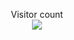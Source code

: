 <p align="center"> 
  Visitor count<br>
  <img src="https://profile-counter.glitch.me/HackWithSumit/count.svg" />
</p>




   
